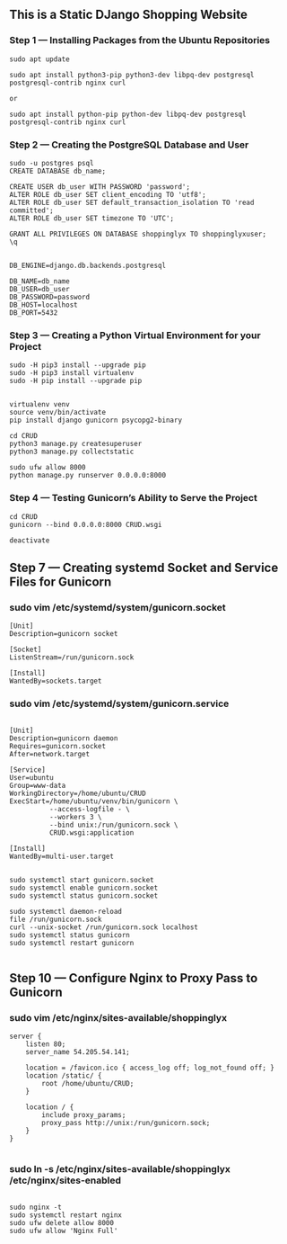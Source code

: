 ## This is a Static DJango Shopping Website

### Step 1 — Installing Packages from the Ubuntu Repositories

```
sudo apt update

sudo apt install python3-pip python3-dev libpq-dev postgresql postgresql-contrib nginx curl

or 

sudo apt install python-pip python-dev libpq-dev postgresql postgresql-contrib nginx curl

```

### Step 2 — Creating the PostgreSQL Database and User

```
sudo -u postgres psql
CREATE DATABASE db_name;

CREATE USER db_user WITH PASSWORD 'password';
ALTER ROLE db_user SET client_encoding TO 'utf8';
ALTER ROLE db_user SET default_transaction_isolation TO 'read committed';
ALTER ROLE db_user SET timezone TO 'UTC';

GRANT ALL PRIVILEGES ON DATABASE shoppinglyx TO shoppinglyxuser;
\q

```


```

DB_ENGINE=django.db.backends.postgresql

DB_NAME=db_name
DB_USER=db_user
DB_PASSWORD=password
DB_HOST=localhost
DB_PORT=5432

```

### Step 3 — Creating a Python Virtual Environment for your Project

```
sudo -H pip3 install --upgrade pip
sudo -H pip3 install virtualenv
sudo -H pip install --upgrade pip

```

```

virtualenv venv
source venv/bin/activate
pip install django gunicorn psycopg2-binary

```

```
cd CRUD
python3 manage.py createsuperuser
python3 manage.py collectstatic

sudo ufw allow 8000
python manage.py runserver 0.0.0.0:8000

```

### Step 4 — Testing Gunicorn’s Ability to Serve the Project

```
cd CRUD
gunicorn --bind 0.0.0.0:8000 CRUD.wsgi

deactivate

```

## Step 7 — Creating systemd Socket and Service Files for Gunicorn


### sudo vim /etc/systemd/system/gunicorn.socket

```
[Unit]
Description=gunicorn socket

[Socket]
ListenStream=/run/gunicorn.sock

[Install]
WantedBy=sockets.target
```

### sudo vim /etc/systemd/system/gunicorn.service

```

[Unit]
Description=gunicorn daemon
Requires=gunicorn.socket
After=network.target

[Service]
User=ubuntu
Group=www-data
WorkingDirectory=/home/ubuntu/CRUD
ExecStart=/home/ubuntu/venv/bin/gunicorn \
          --access-logfile - \
          --workers 3 \
          --bind unix:/run/gunicorn.sock \
          CRUD.wsgi:application

[Install]
WantedBy=multi-user.target


```

```
sudo systemctl start gunicorn.socket
sudo systemctl enable gunicorn.socket
sudo systemctl status gunicorn.socket

```


```
sudo systemctl daemon-reload
file /run/gunicorn.sock
curl --unix-socket /run/gunicorn.sock localhost
sudo systemctl status gunicorn
sudo systemctl restart gunicorn


```

## Step 10 — Configure Nginx to Proxy Pass to Gunicorn

### sudo vim /etc/nginx/sites-available/shoppinglyx

```
server {
    listen 80;
    server_name 54.205.54.141;

    location = /favicon.ico { access_log off; log_not_found off; }
    location /static/ {
        root /home/ubuntu/CRUD;
    }

    location / {
        include proxy_params;
        proxy_pass http://unix:/run/gunicorn.sock;
    }
}


```

### sudo ln -s /etc/nginx/sites-available/shoppinglyx /etc/nginx/sites-enabled

```

sudo nginx -t
sudo systemctl restart nginx
sudo ufw delete allow 8000
sudo ufw allow 'Nginx Full'

```

